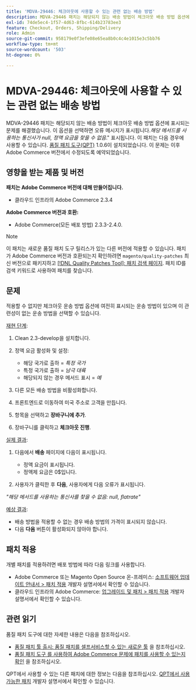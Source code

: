 ```yaml
---
title: 'MDVA-29446: 체크아웃에 사용할 수 있는 관련 없는 배송 방법'
description: MDVA-29446 패치는 해당되지 않는 배송 방법이 체크아웃 배송 방법 옵션에 표시되는 문제를 해결했습니다. 이 옵션을 선택하면 오류 메시지 "*해당 방법이 있는 캐리어가 null, 정액 요금을 찾을 수 없습니다*"가 표시됩니다. 표시됩니다. 이 패치는 [Quality Patches Tool (QPT)](/help/announcements/adobe-commerce-announcements/magento-quality-patches-released-new-tool-to-self-serve-quality-patches.md) 1.0.6이 설치된 경우 사용할 수 있습니다. 이 문제는 이후 Adobe Commerce 버전에서 수정되도록 예약되었습니다.
exl-id: 74de5ec4-1f57-4d63-8fbc-614b23783ee3
feature: Checkout, Orders, Shipping/Delivery
role: Admin
source-git-commit: 958179e0f3efe08e65ea8b0c4c4e1015e3c5bb76
workflow-type: tm+mt
source-wordcount: '503'
ht-degree: 0%

---
```


# MDVA-29446: 체크아웃에 사용할 수 있는 관련 없는 배송 방법

MDVA-29446 패치는 해당되지 않는 배송 방법이 체크아웃 배송 방법 옵션에 표시되는 문제를 해결했습니다. 이 옵션을 선택하면 오류 메시지가 표시됩니다.*해당 메서드를 사용하는 통신사가 null, 정액 요금을 찾을 수 없음*.&quot; 표시됩니다. 이 패치는 다음 경우에 사용할 수 있습니다. [품질 패치 도구(QPT)](/help/announcements/adobe-commerce-announcements/magento-quality-patches-released-new-tool-to-self-serve-quality-patches.md) 1.0.6이 설치되었습니다. 이 문제는 이후 Adobe Commerce 버전에서 수정되도록 예약되었습니다.

## 영향을 받는 제품 및 버전

**패치는 Adobe Commerce 버전에 대해 만들어집니다.**

* 클라우드 인프라의 Adobe Commerce 2.3.4

**Adobe Commerce 버전과 호환:**

* Adobe Commerce(모든 배포 방법) 2.3.3-2.4.0.

>[!NOTE]
>
>이 패치는 새로운 품질 패치 도구 릴리스가 있는 다른 버전에 적용할 수 있습니다. 패치가 Adobe Commerce 버전과 호환되는지 확인하려면 `magento/quality-patches` 최신 버전으로 패키지하고 [[!DNL Quality Patches Tool]: 패치 검색 페이지](https://devdocs.magento.com/quality-patches/tool.html#patch-grid). 패치 ID를 검색 키워드로 사용하여 패치를 찾습니다.

## 문제

적용할 수 없지만 체크아웃 운송 방법 옵션에 여전히 표시되는 운송 방법이 있으며 이 관련성이 없는 운송 방법을 선택할 수 있습니다.

<u>재현 단계</u>:

1. Clean 2.3-develop을 설치합니다.
1. 정액 요금 활성화 및 설정:

   * 해당 국가로 출하 = *특정 국가*
   * 특정 국가로 출하 = *남극 대륙*
   * 해당되지 않는 경우 메서드 표시 = *예*

1. 다른 모든 배송 방법을 비활성화합니다.
1. 프론트엔드로 이동하여 미국 주소로 고객을 만듭니다.
1. 항목을 선택하고 **장바구니에 추가**.
1. 장바구니를 클릭하고 **체크아웃 진행**.

<u>실제 결과</u>:

1. 다음에서 **배송** 페이지에 다음이 표시됩니다.

   * 정액 요금이 표시됩니다.
   * 정액제 요금은 0$입니다.
1. 사용자가 클릭한 후 **다음**, 사용자에게 다음 오류가 표시됩니다.

*&quot;해당 메서드를 사용하는 통신사를 찾을 수 없음: null, flatrate&quot;*

<u>예상 결과</u>:

* 배송 방법을 적용할 수 없는 경우 배송 방법의 가격이 표시되지 않습니다.
* 다음 **다음** 버튼이 활성화되지 않아야 합니다.

## 패치 적용

개별 패치를 적용하려면 배포 방법에 따라 다음 링크를 사용합니다.

* Adobe Commerce 또는 Magento Open Source 온-프레미스: [소프트웨어 업데이트 안내서 > 패치 적용](https://devdocs.magento.com/guides/v2.4/comp-mgr/patching/mqp.html) 개발자 설명서에서 확인할 수 있습니다.
* 클라우드 인프라의 Adobe Commerce: [업그레이드 및 패치 > 패치 적용](https://devdocs.magento.com/cloud/project/project-patch.html) 개발자 설명서에서 확인할 수 있습니다.

## 관련 읽기

품질 패치 도구에 대한 자세한 내용은 다음을 참조하십시오.

* [품질 패치 툴 출시: 품질 패치를 셀프서비스할 수 있는 새로운 툴](/help/announcements/adobe-commerce-announcements/magento-quality-patches-released-new-tool-to-self-serve-quality-patches.md) 을 참조하십시오.
* [품질 패치 도구 를 사용하여 Adobe Commerce 문제에 패치를 사용할 수 있는지 확인](/help/support-tools/patches-available-in-qpt-tool/check-patch-for-magento-issue-with-magento-quality-patches.md) 을 참조하십시오.

QPT에서 사용할 수 있는 다른 패치에 대한 정보는 다음을 참조하십시오. [QPT에서 사용 가능한 패치](https://devdocs.magento.com/quality-patches/tool.html#patch-grid) 개발자 설명서에서 확인할 수 있습니다.

